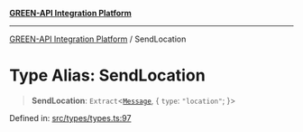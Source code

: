 [**GREEN-API Integration Platform**](../README.md)

***

[GREEN-API Integration Platform](../globals.md) / SendLocation

# Type Alias: SendLocation

> **SendLocation**: `Extract`\<[`Message`](Message.md), \{ `type`: `"location"`; \}\>

Defined in: [src/types/types.ts:97](https://github.com/green-api/greenapi-integration/blob/63683bb8d19b76d9e4ce6bd0a8121d8d2cf428af/src/types/types.ts#L97)
